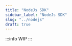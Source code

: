 ```yaml
---
title: "NodeJs SDK"
sidebar_label: "NodeJs SDK"
slug: "../nodejs"
draft: true
---
```


:::info
WIP 
:::

